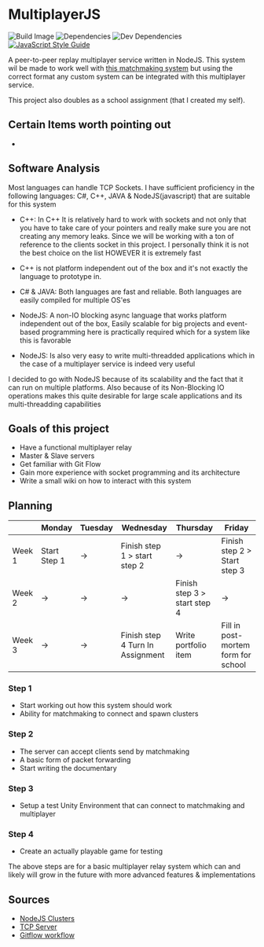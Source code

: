 # MultiplayerJS

![Build Image](https://travis-ci.com/lghenk/MultiplayerJS.svg?branch=develop)
![Dependencies](https://david-dm.org/lghenk/MultiplayerJS/status.svg)
![Dev Dependencies](https://david-dm.org/lghenk/MultiplayerJS/dev-status.svg)
[![JavaScript Style Guide](https://img.shields.io/badge/code_style-standard-brightgreen.svg)](https://standardjs.com)

A peer-to-peer replay multiplayer service written in NodeJS.
This system wil be made to work well with [this matchmaking system](https://github.com/lghenk/MatchmakingJS) but using the correct format any custom system can be integrated with this multiplayer service. 

This project also doubles as a school assignment (that I created my self).

## Certain Items worth pointing out
- 

## Software Analysis 
Most languages can handle TCP Sockets. I have sufficient proficiency in the following languages: C#, C++, JAVA & NodeJS(javascript)
that are suitable for this system

- C++: In C++ It is relatively hard to work with sockets and not only that you have to take care of your pointers and really make sure you are not creating any memory leaks. Since we will be working with a ton of reference to the clients socket in this project. I personally think it is not the best choice on the list HOWEVER it is extremely fast
+ C++ is not platform independent out of the box and it's not exactly the language to prototype in.

- C# & JAVA: Both languages are fast and reliable. Both languages are easily compiled for multiple OS'es 

- NodeJS: A non-IO blocking async language that works platform independent out of the box, Easily scalable for big projects and event-based programming here is practically required which for a system like this is favorable
- NodeJS: Is also very easy to write multi-threadded applications which in the case of a multiplayer service is indeed very useful

I decided to go with NodeJS because of its scalability and the fact that it can run on multiple platforms.
Also because of its Non-Blocking IO operations makes this quite desirable for large scale applications and its multi-threadding capabilities

## Goals of this project
- Have a functional multiplayer relay
- Master & Slave servers
- Get familiar with Git Flow
- Gain more experience with socket programming and its architecture
- Write a small wiki on how to interact with this system

## Planning 
| | Monday | Tuesday | Wednesday | Thursday | Friday |
| --- | --- | --- | --- | --- | --- |
|Week 1 | Start Step 1 | -> | Finish step 1 > start step 2 | -> | Finish step 2 > Start step 3
|Week 2 | -> | -> | -> | Finish step 3 > start step 4 | ->
|Week 3 | -> | -> | Finish step 4 Turn In Assignment | Write portfolio item | Fill in post-mortem form for school

### Step 1
- Start working out how this system should work
- Ability for matchmaking to connect and spawn clusters

### Step 2
- The server can accept clients send by matchmaking
- A basic form of packet forwarding
- Start writing the documentary

### Step 3
- Setup a test Unity Environment that can connect to matchmaking and multiplayer

### Step 4
- Create an actually playable game for testing

The above steps are for a basic multiplayer relay system which can and likely will grow in the future with more advanced features & implementations 

## Sources
- [NodeJS Clusters](https://nodejs.org/api/cluster.html)
- [TCP Server](https://nodejs.org/api/net.html)
- [Gitflow workflow](https://www.atlassian.com/git/tutorials/comparing-workflows/gitflow-workflow)
